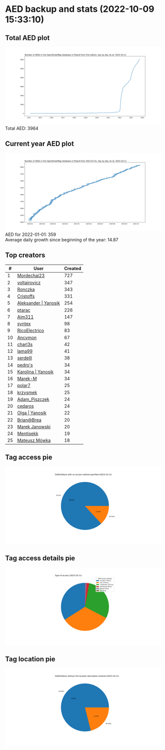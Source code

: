 # AED backup and stats (2022-10-09 15:33:10)


## Total AED plot
![](report_data/total_aed.svg)
Total AED: 3964

## Current year AED plot
![](report_data/current_year_aed.svg)\
AED for 2022-01-01: 359\
Average daily growth since beginning of the year: 14.87

## Top creators
| # | User | Created |
| ------------- | ------------- | ------------- |
| 1 | [Mordechai23](<https://www.openstreetmap.org/user/Mordechai23>) | 727 |
| 2 | [voltairovicz](<https://www.openstreetmap.org/user/voltairovicz>) | 347 |
| 3 | [Ronczka](<https://www.openstreetmap.org/user/Ronczka>) | 343 |
| 4 | [Cristoffs](<https://www.openstreetmap.org/user/Cristoffs>) | 331 |
| 5 | [Aleksander &#124; Yanosik](<https://www.openstreetmap.org/user/Aleksander &#124; Yanosik>) | 254 |
| 6 | [ptarac](<https://www.openstreetmap.org/user/ptarac>) | 226 |
| 7 | [Aim311](<https://www.openstreetmap.org/user/Aim311>) | 147 |
| 8 | [syntex](<https://www.openstreetmap.org/user/syntex>) | 98 |
| 9 | [RicoElectrico](<https://www.openstreetmap.org/user/RicoElectrico>) | 83 |
| 10 | [Ancymon](<https://www.openstreetmap.org/user/Ancymon>) | 67 |
| 11 | [charl3s](<https://www.openstreetmap.org/user/charl3s>) | 42 |
| 12 | [lama99](<https://www.openstreetmap.org/user/lama99>) | 41 |
| 13 | [serdelll](<https://www.openstreetmap.org/user/serdelll>) | 38 |
| 14 | [pedro's](<https://www.openstreetmap.org/user/pedro's>) | 34 |
| 15 | [Karolina &#124; Yanosik](<https://www.openstreetmap.org/user/Karolina &#124; Yanosik>) | 34 |
| 16 | [Marek-M](<https://www.openstreetmap.org/user/Marek-M>) | 34 |
| 17 | [polar7](<https://www.openstreetmap.org/user/polar7>) | 25 |
| 18 | [krzysmek](<https://www.openstreetmap.org/user/krzysmek>) | 25 |
| 19 | [Adam_Piszczek](<https://www.openstreetmap.org/user/Adam_Piszczek>) | 24 |
| 20 | [cedaros](<https://www.openstreetmap.org/user/cedaros>) | 24 |
| 21 | [Olga &#124; Yanosik](<https://www.openstreetmap.org/user/Olga &#124; Yanosik>) | 22 |
| 22 | [Brian@Brea](<https://www.openstreetmap.org/user/Brian@Brea>) | 20 |
| 23 | [Marek Janowski](<https://www.openstreetmap.org/user/Marek Janowski>) | 20 |
| 24 | [Mentisekk](<https://www.openstreetmap.org/user/Mentisekk>) | 19 |
| 25 | [Mateusz Mówka](<https://www.openstreetmap.org/user/Mateusz Mówka>) | 18 |

## Tag access pie
![](report_data/tag_access.svg)

## Tag access details pie
![](report_data/tag_access_details.svg)

## Tag location pie
![](report_data/tag_location.svg)
